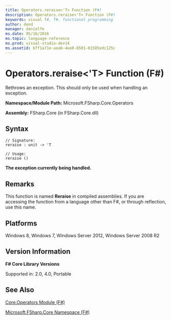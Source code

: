 ```yaml
---
title: Operators.reraise<'T> Function (F#)
description: Operators.reraise<'T> Function (F#)
keywords: visual f#, f#, functional programming
author: dend
manager: danielfe
ms.date: 05/16/2016
ms.topic: language-reference
ms.prod: visual-studio-dev14
ms.assetid: bff1a71e-aeab-4ee0-8501-01585edc125c 
---
```


# Operators.reraise<'T> Function (F#)

Rethrows an exception. This should only be used when handling an exception.

**Namespace/Module Path:** Microsoft.FSharp.Core.Operators

**Assembly:** FSharp.Core (in FSharp.Core.dll)


## Syntax

```
// Signature:
reraise : unit -> 'T

// Usage:
reraise ()
```

**The exception currently being handled.**
## Remarks
This function is named **Reraise** in compiled assemblies. If you are accessing the function from a language other than F#, or through reflection, use this name.


## Platforms
Windows 8, Windows 7, Windows Server 2012, Windows Server 2008 R2


## Version Information
**F# Core Library Versions**

Supported in: 2.0, 4.0, Portable




## See Also
[Core.Operators Module &#40;F&#35;&#41;](Core.Operators-Module-%5BFSharp%5D.md)

[Microsoft.FSharp.Core Namespace &#40;F&#35;&#41;](Microsoft.FSharp.Core-Namespace-%5BFSharp%5D.md)

